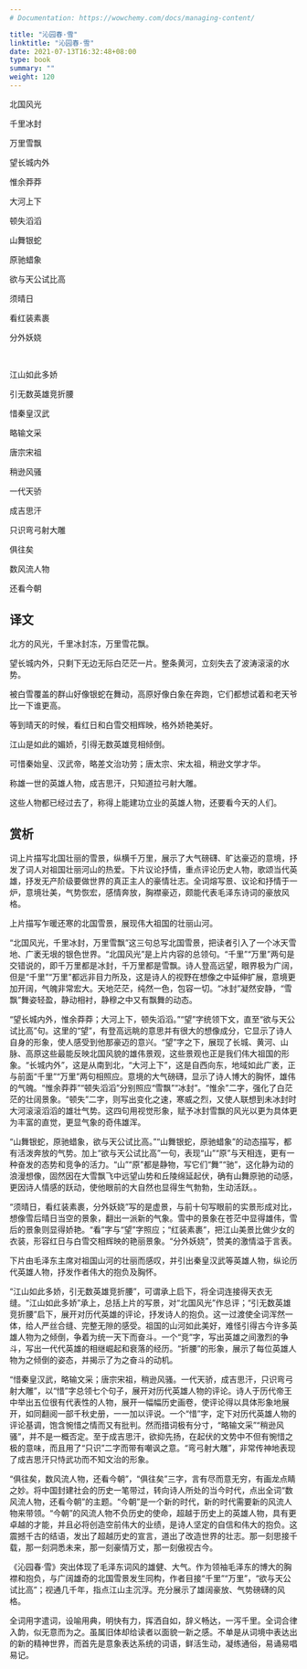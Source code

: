 ```yaml
---
# Documentation: https://wowchemy.com/docs/managing-content/

title: "沁园春·雪"
linktitle: "沁园春·雪"
date: 2021-07-13T16:32:48+08:00
type: book
summary: ""
weight: 120
---
```


<!--more-->

<div class="poetry">

北国风光

千里冰封

万里雪飘

望长城内外

惟余莽莽

大河上下

顿失滔滔

山舞银蛇

原驰蜡象

欲与天公试比高

须晴日

看红装素裹

分外妖娆

<br>

江山如此多娇

引无数英雄竞折腰

惜秦皇汉武

略输文采

唐宗宋祖

稍逊风骚

一代天骄

成吉思汗

只识弯弓射大雕

俱往矣

数风流人物

还看今朝

</div>

## 译文

北方的风光，千里冰封冻，万里雪花飘。

望长城内外，只剩下无边无际白茫茫一片。整条黄河，立刻失去了波涛滚滚的水势。

被白雪覆盖的群山好像银蛇在舞动，高原好像白象在奔跑，它们都想试着和老天爷比一下谁更高。

等到晴天的时候，看红日和白雪交相辉映，格外娇艳美好。

江山是如此的媚娇，引得无数英雄竞相倾倒。

可惜秦始皇、汉武帝，略差文治功劳；唐太宗、宋太祖，稍逊文学才华。

称雄一世的英雄人物，成吉思汗，只知道拉弓射大雕。

这些人物都已经过去了，称得上能建功立业的英雄人物，还要看今天的人们。

## 赏析

词上片描写北国壮丽的雪景，纵横千万里，展示了大气磅礴、旷达豪迈的意境，抒发了词人对祖国壮丽河山的热爱。下片议论抒情，重点评论历史人物，歌颂当代英雄，抒发无产阶级要做世界的真正主人的豪情壮志。全词熔写景、议论和抒情于一炉，意境壮美，气势恢宏，感情奔放，胸襟豪迈，颇能代表毛泽东诗词的豪放风格。

上片描写乍暖还寒的北国雪景，展现伟大祖国的壮丽山河。

“北国风光，千里冰封，万里雪飘”这三句总写北国雪景，把读者引入了一个冰天雪地、广袤无垠的银色世界。“北国风光”是上片内容的总领句。“千里”“万里”两句是交错说的，即千万里都是冰封，千万里都是雪飘。诗人登高远望，眼界极为广阔，但是“千里”“万里”都远非目力所及，这是诗人的视野在想像之中延伸扩展，意境更加开阔，气魄非常宏大。天地茫茫，纯然一色，包容一切。“冰封”凝然安静，“雪飘”舞姿轻盈，静动相衬，静穆之中又有飘舞的动态。

“望长城内外，惟余莽莽；大河上下，顿失滔滔。”“望”字统领下文，直至“欲与天公试比高”句。这里的“望”，有登高远眺的意思并有很大的想像成分，它显示了诗人自身的形象，使人感受到他那豪迈的意兴。“望”字之下，展现了长城、黄河、山脉、高原这些最能反映北国风貌的雄伟景观，这些景观也正是我们伟大祖国的形象。“长城内外”，这是从南到北，“大河上下”，这是自西向东，地域如此广袤，正与前面“千里”“万里”两句相照应。意境的大气磅礴，显示了诗人博大的胸怀，雄伟的气魄。“惟余莽莽”“顿失滔滔”分别照应“雪飘”“冰封”。“惟余”二字，强化了白茫茫的壮阔景象。“顿失”二字，则写出变化之速，寒威之烈，又使人联想到未冰封时大河滚滚滔滔的雄壮气势。这四句用视觉形象，赋予冰封雪飘的风光以更为具体更为丰富的直觉，更显气象的奇伟雄浑。

“山舞银蛇，原驰蜡象，欲与天公试比高。”“山舞银蛇，原驰蜡象”的动态描写，都有活泼奔放的气势。加上“欲与天公试比高”一句，表现“山”“原”与天相连，更有一种奋发的态势和竞争的活力。“山”“原”都是静物，写它们“舞”“驰”，这化静为动的浪漫想像，固然因在大雪飘飞中远望山势和丘陵绵延起伏，确有山舞原驰的动感，更因诗人情感的跃动，使他眼前的大自然也显得生气勃勃，生动活跃。。

“须晴日，看红装素裹，分外妖娆”写的是虚景，与前十句写眼前的实景形成对比，想像雪后晴日当空的景象，翻出一派新的气象。雪中的景象在苍茫中显得雄伟，雪后的景象则显得娇艳。“看”字与“望”字照应；“红装素裹”，把江山美景比做少女的衣装，形容红日与白雪交相辉映的艳丽景象。“分外妖娆”，赞美的激情溢于言表。

下片由毛泽东主席对祖国山河的壮丽而感叹，并引出秦皇汉武等英雄人物，纵论历代英雄人物，抒发作者伟大的抱负及胸怀。

“江山如此多娇，引无数英雄竞折腰”，可谓承上启下，将全词连接得天衣无缝。“江山如此多娇”承上，总括上片的写景，对“北国风光”作总评；“引无数英雄竞折腰”启下，展开对历代英雄的评论，抒发诗人的抱负。这一过渡使全词浑然一体，给人严丝合缝、完整无隙的感受。祖国的山河如此美好，难怪引得古今许多英雄人物为之倾倒，争着为统一天下而奋斗。一个“竞”字，写出英雄之间激烈的争斗，写出一代代英雄的相继崛起和衰落的经历。“折腰”的形象，展示了每位英雄人物为之倾倒的姿态，并揭示了为之奋斗的动机。

“惜秦皇汉武，略输文采；唐宗宋祖，稍逊风骚。一代天骄，成吉思汗，只识弯弓射大雕”，以“惜”字总领七个句子，展开对历代英雄人物的评论。诗人于历代帝王中举出五位很有代表性的人物，展开一幅幅历史画卷，使评论得以具体形象地展开，如同翻阅一部千秋史册，一一加以评说。一个“惜”字，定下对历代英雄人物的评论基调，饱含惋惜之情而又有批判。然而措词极有分寸，“略输文采”“稍逊风骚”，并不是一概否定。至于成吉思汗，欲抑先扬，在起伏的文势中不但有惋惜之极的意味，而且用了“只识”二字而带有嘲讽之意。“弯弓射大雕”，非常传神地表现了成吉思汗只恃武功而不知文治的形象。

“俱往矣，数风流人物，还看今朝”，“俱往矣”三字，言有尽而意无穷，有画龙点睛之妙。将中国封建社会的历史一笔带过，转向诗人所处的当今时代，点出全词“数风流人物，还看今朝”的主题。“今朝”是一个新的时代，新的时代需要新的风流人物来带领。“今朝”的风流人物不负历史的使命，超越于历史上的英雄人物，具有更卓越的才能，并且必将创造空前伟大的业绩，是诗人坚定的自信和伟大的抱负。这震撼千古的结语，发出了超越历史的宣言，道出了改造世界的壮志。那一刻思接千载，那一刻洞悉未来，那一刻豪情万丈，那一刻傲视古今。

《沁园春·雪》突出体现了毛泽东词风的雄健、大气。作为领袖毛泽东的博大的胸襟和抱负，与广阔雄奇的北国雪景发生同构，作者目接“千里”“万里”，“欲与天公试比高”；视通几千年，指点江山主沉浮。充分展示了雄阔豪放、气势磅礴的风格。

全词用字遣词，设喻用典，明快有力，挥洒自如，辞义畅达，一泻千里。全词合律入韵，似无意而为之。虽属旧体却给读者以面貌一新之感。不单是从词境中表达出的新的精神世界，而首先是意象表达系统的词语，鲜活生动，凝练通俗，易诵易唱易记。